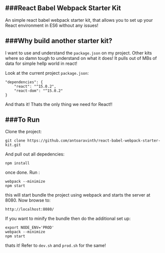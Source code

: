 ###React Babel Webpack Starter Kit
----------------------------------

An simple react babel webpack starter kit, that allows you to set up your React environment in ES6 without any issues!

###Why build another starter kit?
----------------------------
I want to use and understand the `package.json` on my project. Other kits where so damn tough to understand on what it does! It pulls out of MBs of data for simple hellp world in react!

Look at the current project `package.json`:

```
"dependencies": {
    "react": "^15.0.2",
    "react-dom": "^15.0.2"
}
```

And thats it! Thats the only thing we need for React!!

###To Run
------------------

Clone the project:

```
git clone https://github.com/antoaravinth/react-babel-webpack-starter-kit.git
```

And pull out all depedencies:

```
npm install
```

once done. Run :

```
webpack --minimize
npm start
```

this will start bundle the project using webpack and starts the server at 8080. Now browse to:

```
http://localhost:8080/
```

If you want to minify the bundle then do the additional set up:

```
export NODE_ENV='PROD'
webpack --minimize
npm start
```

thats it! Refer to `dev.sh` and `prod.sh` for the same!
